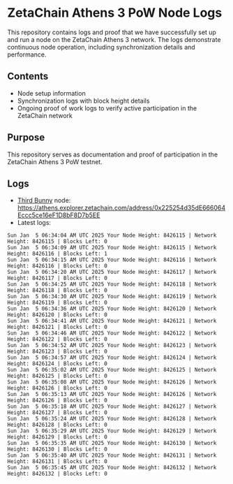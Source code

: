 # ZetaChain Athens 3 PoW Node Logs
This repository contains logs and proof that we have successfully set up and run a node on the ZetaChain Athens 3 network. The logs demonstrate continuous node operation, including synchronization details and performance.

## Contents
- Node setup information
- Synchronization logs with block height details
- Ongoing proof of work logs to verify active participation in the ZetaChain network

## Purpose
This repository serves as documentation and proof of participation in the ZetaChain Athens 3 PoW testnet.

## Logs

- [Third Bunny](https://thirdbunny.xyz/) node: https://athens.explorer.zetachain.com/address/0x225254d35dE666064Eccc5ce16eF1D8bF8D7b5EE
- Latest logs:
```
Sun Jan  5 06:34:04 AM UTC 2025 Your Node Height: 8426115 | Network Height: 8426115 | Blocks Left: 0
Sun Jan  5 06:34:09 AM UTC 2025 Your Node Height: 8426115 | Network Height: 8426116 | Blocks Left: 1
Sun Jan  5 06:34:15 AM UTC 2025 Your Node Height: 8426116 | Network Height: 8426116 | Blocks Left: 0
Sun Jan  5 06:34:20 AM UTC 2025 Your Node Height: 8426117 | Network Height: 8426117 | Blocks Left: 0
Sun Jan  5 06:34:25 AM UTC 2025 Your Node Height: 8426118 | Network Height: 8426118 | Blocks Left: 0
Sun Jan  5 06:34:30 AM UTC 2025 Your Node Height: 8426119 | Network Height: 8426119 | Blocks Left: 0
Sun Jan  5 06:34:36 AM UTC 2025 Your Node Height: 8426120 | Network Height: 8426120 | Blocks Left: 0
Sun Jan  5 06:34:41 AM UTC 2025 Your Node Height: 8426121 | Network Height: 8426121 | Blocks Left: 0
Sun Jan  5 06:34:46 AM UTC 2025 Your Node Height: 8426122 | Network Height: 8426122 | Blocks Left: 0
Sun Jan  5 06:34:52 AM UTC 2025 Your Node Height: 8426123 | Network Height: 8426123 | Blocks Left: 0
Sun Jan  5 06:34:57 AM UTC 2025 Your Node Height: 8426124 | Network Height: 8426124 | Blocks Left: 0
Sun Jan  5 06:35:02 AM UTC 2025 Your Node Height: 8426125 | Network Height: 8426125 | Blocks Left: 0
Sun Jan  5 06:35:08 AM UTC 2025 Your Node Height: 8426126 | Network Height: 8426126 | Blocks Left: 0
Sun Jan  5 06:35:13 AM UTC 2025 Your Node Height: 8426126 | Network Height: 8426126 | Blocks Left: 0
Sun Jan  5 06:35:18 AM UTC 2025 Your Node Height: 8426127 | Network Height: 8426127 | Blocks Left: 0
Sun Jan  5 06:35:24 AM UTC 2025 Your Node Height: 8426128 | Network Height: 8426128 | Blocks Left: 0
Sun Jan  5 06:35:29 AM UTC 2025 Your Node Height: 8426129 | Network Height: 8426129 | Blocks Left: 0
Sun Jan  5 06:35:35 AM UTC 2025 Your Node Height: 8426130 | Network Height: 8426130 | Blocks Left: 0
Sun Jan  5 06:35:40 AM UTC 2025 Your Node Height: 8426131 | Network Height: 8426131 | Blocks Left: 0
Sun Jan  5 06:35:45 AM UTC 2025 Your Node Height: 8426132 | Network Height: 8426132 | Blocks Left: 0
```
